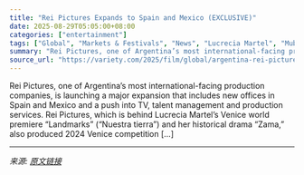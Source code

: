 ```yaml
---
title: "Rei Pictures Expands to Spain and Mexico (EXCLUSIVE)"
date: 2025-08-29T05:05:00+08:00
categories: ["entertainment"]
tags: ["Global", "Markets & Festivals", "News", "Lucrecia Martel", "Mubi", "Primo Content", "Rei Pictures", "Venice Film Festival"]
summary: "Rei Pictures, one of Argentina’s most international-facing production companies, is launching a major expansion that includes new offices in Spain and Mexico and a push into TV, talent management and "
source_url: "https://variety.com/2025/film/global/argentina-rei-pictures-spain-mexico-primo-1236500188/"
---
```


Rei Pictures, one of Argentina’s most international-facing production companies, is launching a major expansion that includes new offices in Spain and Mexico and a push into TV, talent management and production services. Rei Pictures, which is behind Lucrecia Martel’s Venice world premiere “Landmarks” (“Nuestra tierra”) and her historical drama “Zama,” also produced 2024 Venice competition [&#8230;]

---

*来源: [原文链接](https://variety.com/2025/film/global/argentina-rei-pictures-spain-mexico-primo-1236500188/)*
